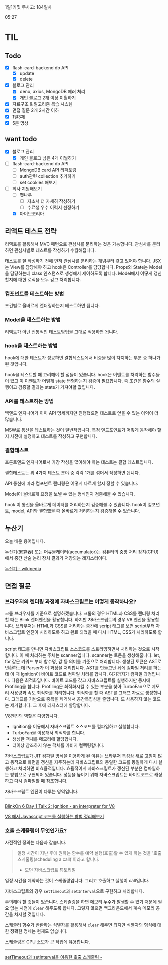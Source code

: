 1일1커밋 무사고: 184일차

05:27

# TIL

## Todo

- [x] flash-card-backend db API
  - [x] update
  - [x] delete
- [x] 블로그 관리
  - [x] deno, axios, MongoDB 에러 처리
  - [x] 개인 블로그 2개 이상 이월하기
- [x] 자료구조 & 알고리즘 복습 시스템
- [x] 면접 질문 2개 2시간 이하
- [x] 1일3제
- [x] 5분 명상

## want todo

- [x] 블로그 관리
  - [x] 개인 블로그 남은 4개 이월하기
- [ ] flash-card-backend db API
  - [ ] MongoDB card API 리팩토링
  - [ ] auth관련 collection 추가하기
  - [ ] set cookies 해보기
- [ ] 회사 지원해보기
  - [ ] 펫나우
    - [ ] 자소서 더 자세히 작성하기
    - [ ] 수료생 우수 이력서 선정하기
  - [x] 아이브코리아

## 리액트 테스트 전략

리액트를 활용해서 MVC 패턴으로 관심사를 분리하는 것은 가능합니다. 관심사를 분리하면 관심사별로 테스트를 작성하기 수월해집니다.

테스트를 잘 작성하기 전에 먼저 관심사를 분리하는 개념부터 갖고 있어야 합니다. JSX는 View를 담당해야 하고 hook은 Controller를 담당합니다. Props와 State는 Model을 담당하는데 class 인스턴스로 생성해서 제어하도록 합니다. Model에서 어떻게 갱신할지에 대한 로직을 모두 갖고 처리합니다.

### 컴포넌트를 테스트하는 방법

조건별로 올바르게 랜더링하는지 테스트하면 됩니다.

### Model을 테스트하는 방법

리액트가 아닌 전통적인 테스트방법을 그대로 적용하면 됩니다.

### hook을 테스트하는 방법

hook에 대한 테스트가 성공하면 결합테스트에서 비중을 많이 차지하는 부분 중 하나가 된 것입니다.

hook을 테스트할 때 고려해야 할 점들이 있습니다. hook은 이벤트를 처리하는 함수들이 있고 이 이벤트가 어떻게 state 변형하는지 검증이 필요합니다. 즉 조건은 함수의 실행이고 검증할 결과는 state가 가져야할 값입니다.

### API를 테스트하는 방법

백엔드 엔지니어가 이미 API 명세까지만 진행했으면 테스트로 얻을 수 있는 이익이 더 많습니다.

MSW로 통신을 테스트하는 것이 일반적입니다. 특정 엔드포인트가 어떻게 동작해야 할지 사전에 설정하고 테스트를 작성하고 구현합니다.

### 결합테스트

프론트엔드 엔지니어로서 가장 작성을 많이해야 하는 테스트는 결합 테스트입니다.

결합테스트는 위 4가지 테스트 분야 중 각각 1개를 섞어서 작성하면 됩니다.

API 통신에 따라 컴포넌트 랜더링은 어떻게 다르게 할지 정할 수 있습니다.

Model이 올바르게 요청을 보낼 수 있는 형식인지 검증해볼 수 있습니다.

hook 이 통신을 올바르게 데이터를 처리하는지 검증해볼 수 있습니다. hook이 컴포넌트, model, API와 결합했을 때 올바르게 처리하는지 검증해볼 수 있습니다.

## 누산기

오늘 배운 용어입니다.

누산기(累算器) 또는 어큐뮬레이터(accumulator)는 컴퓨터의 중앙 처리 장치(CPU)에서 중간 산술 논리 장치 결과가 저장되는 레지스터이다.

[누산기 - wikipedia](https://ko.wikipedia.org/wiki/%EB%88%84%EC%82%B0%EA%B8%B0)

## 면접 질문

### 브라우저의 렌더링 과정에 자바스크립트는 어떻게 동작하나요?

크롬 브라우저를 기준으로 설명하겠습니다. 크롬의 경우 HTML과 CSS를 랜더링 처리할 때는 Blink 랜더엔진을 활용합니다. 하지만 자바스크립트의 경우 V8 엔진을 활용합니다. 브라우저는 HTML과 CSS를 처리하는 중간에 script 태그를 보면 script부터 자바스크립트 엔진이 처리하도록 하고 완료 되었을 때 다시 HTML, CSS가 처리하도록 합니다.

script 태그를 만나면 자바스크립트 소스코드를 스트리밍하면서 처리하는 것으로 시작합니다. 이 때 처리하는 주체는 scanner입니다. scanner는 토큰을 생성해줍니다. let, for 같은 키워드 부터 함수명, 값 등 의미를 기준으로 처리합니다. 생성된 토큰은 AST로 변환하는데 Parser가 이 과정을 처리합니다. AST를 만들고난 뒤에 컴파일 처리를 하는데 이 때 Ignition이 바이트 코드로 컴파일 처리를 합니다. 여기까지가 컴파일 과정입니다. 다음은 최적화입니다. 바이트 코드를 갖고 자바스크립트를 실행하지만 동시에 Profiling을 합니다. Profiling은 최적화시킬 수 있는 부분을 찾아 TurboFan으로 메모리 사용량과 속도 최적화를 처리합니다. 최적화를 할 때 AST를 그래프 자료로 생성합니다. 그래프를 기반으로 중복을 제거해서 공간복잡성을 줄입니다. 또 사용하지 않는 코드는 제거합니다. 그 후에 레지스터에 할당합니다.

V8엔진의 역할은 다양합니다.

- Ignition을 이용해서 자바스크립트 소스코드를 컴파일하고 실행합니다.
- TurboFan을 이용해서 최적화를 합니다.
- 생성한 객체를 메모리에 할당합니다.
- 더이상 참조하지 않는 객체를 가비지 컬랙팅합니다.

자바스크립트가 JIT 컴파일 방식을 이용하게 된 이유는 브라우저 특성상 새로 고침이 많고 동적으로 화면을 갱신을 자주하는데 자바스크립트의 동일한 코드를 동일하게 다시 실행하고 처리하면 비효율적입니다. 효율적이게 자바스크립트가 갱신된 부분은 컴파일하는 방법으로 구현되어 있습니다. 성능을 높이기 위해 자바스크립트는 바이트코드로 캐싱하고 다시 컴파일할 때 참조합니다.

자바스크립트 엔진이 다루는 영역입니다.

---

[BlinkOn 6 Day 1 Talk 2: Ignition - an interpreter for V8](https://www.youtube.com/watch?v=r5OWCtuKiAk)

[V8 에서 Javascript 코드를 실행하는 방법 정리해보기](https://pks2974.medium.com/v8-%EC%97%90%EC%84%9C-javascript-%EC%BD%94%EB%93%9C%EB%A5%BC-%EC%8B%A4%ED%96%89%ED%95%98%EB%8A%94-%EB%B0%A9%EB%B2%95-%EC%A0%95%EB%A6%AC%ED%95%B4%EB%B3%B4%EA%B8%B0-25837f61f551)

### 호출 스케쥴링이 무엇인가요?

사전적인 정의는 다음과 같습니다.

> 일정 시간이 지난 후에 원하는 함수를 예약 실행(호출)할 수 있게 하는 것을 '호출 스케줄링(scheduling a call)'이라고 합니다.
>
> - 모던 자바스크립트 튜토리얼

일정 시간을 예약하는 것이 스케줄링입니다. 그리고 호출하고 실행이 call입니다.

자바스크립트의 경우 `setTimeout`과 `setInterval`으로 구현하고 처리합니다.

주의해야 할 것들이 있습니다. 스케줄링을 하면 메모리 누수가 발생할 수 있기 때문에 필요 없는 시점에 `clear` 해주도록 합니다. 그렇지 않으면 백그라운드에서 계속 메모리 공간을 차지할 것입니다.

스케줄러 함수가 반환하는 식별자를 활용해서 `clear` 해주면 되지만 식별자의 형식에 대한 정확한 명세는 현재도 없습니다.

스케줄링은 CPU 소모가 큰 작업에 유용합니다.

---

[setTimeout과 setInterval을 이용한 호출 스케줄링 - ](https://ko.javascript.info/settimeout-setinterval)
